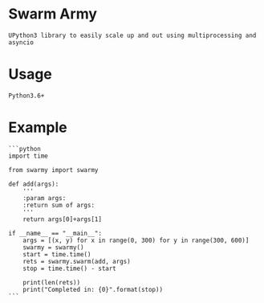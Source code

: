 # Swarm Army

    UPython3 library to easily scale up and out using multiprocessing and asyncio

# Usage

    Python3.6+

# Example

    ```python
    import time

    from swarmy import swarmy

    def add(args):
        '''
        :param args:
        :return sum of args:
        '''
        return args[0]+args[1]

    if __name__ == "__main__":
        args = [(x, y) for x in range(0, 300) for y in range(300, 600)]
        swarmy = swarmy()
        start = time.time()
        rets = swarmy.swarm(add, args)
        stop = time.time() - start

        print(len(rets))
        print("Completed in: {0}".format(stop))
    ```